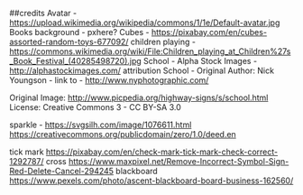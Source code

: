 

##credits
Avatar -https://upload.wikimedia.org/wikipedia/commons/1/1e/Default-avatar.jpg
Books background - pxhere?
Cubes - https://pixabay.com/en/cubes-assorted-random-toys-677092/
children playing - https://commons.wikimedia.org/wiki/File:Children_playing_at_Children%27s_Book_Festival_(40285498720).jpg
School - Alpha Stock Images - http://alphastockimages.com/ attribution
School - Original Author: Nick Youngson - link to - http://www.nyphotographic.com/

Original Image: http://www.picpedia.org/highway-signs/s/school.html
License: Creative Commons 3 - CC BY-SA 3.0

sparkle - https://svgsilh.com/image/1076611.html https://creativecommons.org/publicdomain/zero/1.0/deed.en

tick mark https://pixabay.com/en/check-mark-tick-mark-check-correct-1292787/
cross https://www.maxpixel.net/Remove-Incorrect-Symbol-Sign-Red-Delete-Cancel-294245
blackboard https://www.pexels.com/photo/ascent-blackboard-board-business-162560/
